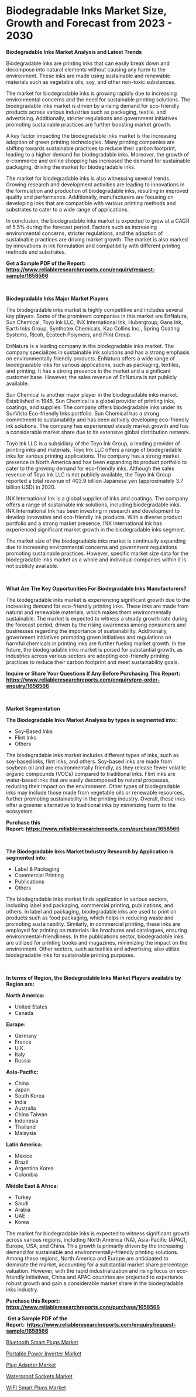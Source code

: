 <p><h1>Biodegradable Inks Market Size, Growth and Forecast from 2023 - 2030</h1></p><p><strong>Biodegradable Inks Market Analysis and Latest Trends</strong></p>
<p><p>Biodegradable inks are printing inks that can easily break down and decompose into natural elements without causing any harm to the environment. These inks are made using sustainable and renewable materials such as vegetable oils, soy, and other non-toxic substances.</p><p>The market for biodegradable inks is growing rapidly due to increasing environmental concerns and the need for sustainable printing solutions. The biodegradable inks market is driven by a rising demand for eco-friendly products across various industries such as packaging, textile, and advertising. Additionally, stricter regulations and government initiatives promoting sustainable practices are further boosting market growth.</p><p>A key factor impacting the biodegradable inks market is the increasing adoption of green printing technologies. Many printing companies are shifting towards sustainable practices to reduce their carbon footprint, leading to a higher demand for biodegradable inks. Moreover, the growth of e-commerce and online shopping has increased the demand for sustainable packaging, driving the market for biodegradable inks.</p><p>The market for biodegradable inks is also witnessing several trends. Growing research and development activities are leading to innovations in the formulation and production of biodegradable inks, resulting in improved quality and performance. Additionally, manufacturers are focusing on developing inks that are compatible with various printing methods and substrates to cater to a wide range of applications.</p><p>In conclusion, the biodegradable inks market is expected to grow at a CAGR of 5.5% during the forecast period. Factors such as increasing environmental concerns, stricter regulations, and the adoption of sustainable practices are driving market growth. The market is also marked by innovations in ink formulation and compatibility with different printing methods and substrates.</p></p>
<p><strong>Get a Sample PDF of the Report:&nbsp; <a href="https://www.reliableresearchreports.com/enquiry/request-sample/1658566">https://www.reliableresearchreports.com/enquiry/request-sample/1658566</a></strong></p>
<p>&nbsp;</p>
<p><strong>Biodegradable Inks Major Market Players</strong></p>
<p><p>The biodegradable inks market is highly competitive and includes several key players. Some of the prominent companies in this market are EnNatura, Sun Chemical, Toyo Ink LLC, INX International Ink, Hubergroup, Gans Ink, Earth Inks Group, Synthotex Chemicals, Kao Collins Inc., Spring Coating Systems, Ricoh, Ecotech Polymers, and Flint Group.</p><p>EnNatura is a leading company in the biodegradable inks market. The company specializes in sustainable ink solutions and has a strong emphasis on environmentally friendly products. EnNatura offers a wide range of biodegradable inks for various applications, such as packaging, textiles, and printing. It has a strong presence in the market and a significant customer base. However, the sales revenue of EnNatura is not publicly available.</p><p>Sun Chemical is another major player in the biodegradable inks market. Established in 1945, Sun Chemical is a global provider of printing inks, coatings, and supplies. The company offers biodegradable inks under its SunVisto Eco-friendly Inks portfolio. Sun Chemical has a strong commitment to sustainability and has been actively developing eco-friendly ink solutions. The company has experienced steady market growth and has a considerable market share due to its extensive global distribution network.</p><p>Toyo Ink LLC is a subsidiary of the Toyo Ink Group, a leading provider of printing inks and materials. Toyo Ink LLC offers a range of biodegradable inks for various printing applications. The company has a strong market presence in North America and has been expanding its product portfolio to cater to the growing demand for eco-friendly inks. Although the sales revenue of Toyo Ink LLC is not publicly available, the Toyo Ink Group reported a total revenue of 403.9 billion Japanese yen (approximately 3.7 billion USD) in 2020.</p><p>INX International Ink is a global supplier of inks and coatings. The company offers a range of sustainable ink solutions, including biodegradable inks. INX International Ink has been investing in research and development to develop innovative and eco-friendly ink products. With a diverse product portfolio and a strong market presence, INX International Ink has experienced significant market growth in the biodegradable inks segment.</p><p>The market size of the biodegradable inks market is continually expanding due to increasing environmental concerns and government regulations promoting sustainable practices. However, specific market size data for the biodegradable inks market as a whole and individual companies within it is not publicly available.</p></p>
<p>&nbsp;</p>
<p><strong>What Are The Key Opportunities For Biodegradable Inks Manufacturers?</strong></p>
<p><p>The biodegradable inks market is experiencing significant growth due to the increasing demand for eco-friendly printing inks. These inks are made from natural and renewable materials, which makes them environmentally sustainable. The market is expected to witness a steady growth rate during the forecast period, driven by the rising awareness among consumers and businesses regarding the importance of sustainability. Additionally, government initiatives promoting green initiatives and regulations on harmful chemicals in printing inks are further fueling market growth. In the future, the biodegradable inks market is poised for substantial growth, as industries across various sectors are adopting eco-friendly printing practices to reduce their carbon footprint and meet sustainability goals.</p></p>
<p><strong>Inquire or Share Your Questions If Any Before Purchasing This Report: <a href="https://www.reliableresearchreports.com/enquiry/pre-order-enquiry/1658566">https://www.reliableresearchreports.com/enquiry/pre-order-enquiry/1658566</a></strong></p>
<p>&nbsp;</p>
<p><strong>Market Segmentation</strong></p>
<p><strong>The Biodegradable Inks Market Analysis by types is segmented into:</strong></p>
<p><ul><li>Soy-Based Inks</li><li>Flint Inks</li><li>Others</li></ul></p>
<p><p>The biodegradable inks market includes different types of inks, such as soy-based inks, flint inks, and others. Soy-based inks are made from soybean oil and are environmentally friendly, as they release fewer volatile organic compounds (VOCs) compared to traditional inks. Flint inks are water-based inks that are easily decomposed by natural processes, reducing their impact on the environment. Other types of biodegradable inks may include those made from vegetable oils or renewable resources, further promoting sustainability in the printing industry. Overall, these inks offer a greener alternative to traditional inks by minimizing harm to the ecosystem.</p></p>
<p><strong>Purchase this Report:&nbsp;<a href="https://www.reliableresearchreports.com/purchase/1658566">https://www.reliableresearchreports.com/purchase/1658566</a></strong></p>
<p>&nbsp;</p>
<p><strong>The Biodegradable Inks Market Industry Research by Application is segmented into:</strong></p>
<p><ul><li>Label & Packaging</li><li>Commercial Printing</li><li>Publications</li><li>Others</li></ul></p>
<p><p>The biodegradable inks market finds application in various sectors, including label and packaging, commercial printing, publications, and others. In label and packaging, biodegradable inks are used to print on products such as food packaging, which helps in reducing waste and promoting sustainability. Similarly, in commercial printing, these inks are employed for printing on materials like brochures and catalogues, ensuring environmental-friendliness. In the publications sector, biodegradable inks are utilized for printing books and magazines, minimizing the impact on the environment. Other sectors, such as textiles and advertising, also utilize biodegradable inks for sustainable printing purposes.</p></p>
<p>&nbsp;</p>
<p><strong>In terms of Region, the Biodegradable Inks Market Players available by Region are:</strong></p>
<p>
    <p> <strong> North America: </strong>
        <ul>
            <li>United States</li>
            <li>Canada</li>
        </ul>
        </p> 
    <p> <strong> Europe: </strong>
        <ul>
            <li>Germany</li>
            <li>France</li>
            <li>U.K.</li>
            <li>Italy</li>
            <li>Russia</li>
        </ul>
        </p> 
    <p> <strong> Asia-Pacific: </strong>
        <ul>
            <li>China</li>
            <li>Japan</li>
            <li>South Korea</li>
            <li>India</li>
            <li>Australia</li>
            <li>China Taiwan</li>
            <li>Indonesia</li>
            <li>Thailand</li>
            <li>Malaysia</li>
        </ul>
        </p> 
    <p> <strong> Latin America: </strong>
        <ul>
            <li>Mexico</li>
            <li>Brazil</li>
            <li>Argentina Korea</li>
            <li>Colombia</li>
        </ul>
        </p> 
    <p> <strong> Middle East & Africa: </strong>
        <ul>
            <li>Turkey</li>
            <li>Saudi</li>
            <li>Arabia</li>
            <li>UAE</li>
            <li>Korea</li>
        </ul>
    </p>
    </p>
<p><p>The market for biodegradable inks is expected to witness significant growth across various regions, including North America (NA), Asia-Pacific (APAC), Europe, USA, and China. This growth is primarily driven by the increasing demand for sustainable and environmentally-friendly printing solutions. Among these regions, North America and Europe are anticipated to dominate the market, accounting for a substantial market share percentage valuation. However, with the rapid industrialization and rising focus on eco-friendly initiatives, China and APAC countries are projected to experience robust growth and gain a considerable market share in the biodegradable inks industry.</p></p>
<p><strong>Purchase this Report: <a href="https://www.reliableresearchreports.com/purchase/1658566">https://www.reliableresearchreports.com/purchase/1658566</a></strong></p>
<p>&nbsp;<strong>Get a Sample PDF of the Report:&nbsp;&nbsp;<a href="https://www.reliableresearchreports.com/enquiry/request-sample/1658566">https://www.reliableresearchreports.com/enquiry/request-sample/1658566</a></strong></p>
<p><strong></strong></p>
<p><p><a href="https://medium.com/@melissahaag/bluetooth-smart-plugs-nbsp-market-focuses-on-market-share-size-and-projected-forecast-till-2030-21801a0cdaae">Bluetooth Smart Plugs Market</a></p><p><a href="https://medium.com/@efrenmuller/portable-power-inverter-market-report-reveals-the-latest-trends-and-growth-opportunities-of-this-da1af5af5a59">Portable Power Inverter Market</a></p><p><a href="https://medium.com/@kaelapaucek/plug-adapter-market-furnishes-information-on-market-share-market-trends-and-market-growth-a0963313145b">Plug Adapter Market</a></p><p><a href="https://medium.com/@morgancrist1926/waterproof-sockets-market-analysis-its-cagr-market-segmentation-and-global-industry-overview-89f35a609a9b">Waterproof Sockets Market</a></p><p><a href="https://medium.com/@piercehoppe2023/wifi-smart-plugs-market-trends-and-market-analysis-forecasted-for-period-2023-2030-313e6aa0e733">WIFI Smart Plugs Market</a></p></p>